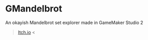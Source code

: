 # GMandelbrot
An okayish Mandelbrot set explorer made in GameMaker Studio 2
> [Itch.io](https://artrad.itch.io/gmandelbrot) <
